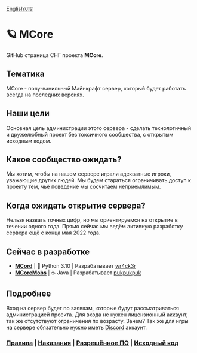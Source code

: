 [English🇺🇸](https://github.com/mcore-server/mcore-server/blob/main/README-ENG.md)

# 🪐 MCore
GitHub страница СНГ проекта **MCore**.
## Тематика
MCore - полу-ванильный Майнкрафт сервер, который будет работать всегда на последних версиях.
## Наши цели
Основная цель администрации этого сервера - сделать технологичный и дружелюбный проект без токсичного сообщества,
с открытым исходным кодом.
## Какое сообщество ожидать?
Мы хотим, чтобы на нашем сервере играли адекватные игроки, уважающие других людей.
Мы будем стараться ограничивать доступ к проекту тем, чьё поведение мы сосчитаем неприемлимым.
## Когда ожидать открытие сервера?
Нельзя назвать точных цифр, но мы ориентируемся на открытие в течении одного года.
Прямо сейчас мы ведём активную разработку сервера ещё с конца мая 2022 года.
## Сейчас в разработке
- **[MCord](https://github.com/mcore-server/MCord)** | 🐍 Python 3.10 | Разрабатывает [wr4ck3r](https://github.com/wr4ck3r)
- **[MCoreMobs](https://github.com/mcore-server/MCoreMobs)** | ☕ Java | Разрабатывает [pukpukpuk](https://github.com/pukpukpuk)
## Подробнее
Вход на сервер будет по заявкам, которые будут рассматриваться администрацией проекта.
Для входа не нужен лицензионный аккаунт, так же отсутствуют ограничения по возрасту. Зачем?
Так же для игры на сервере обязательно нужно иметь [Discord](https://discord.com/login) аккаунт.

### [Правила](https://github.com/mcore-server/mcore-server/blob/main/info-ru/rules.md) | [Наказания](https://github.com/mcore-server/mcore-server/blob/main/info-ru/punishments.md) | [Разрешённое ПО](https://github.com/mcore-server/mcore-server/blob/main/info-ru/allowed-software.md) | [Исходный код](https://github.com/mcore-server/source-code)
